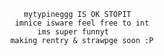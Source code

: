              mytypineggg IS OK STOPIT
           imnice isware feel free to int
                ims super funnyt
          making rentry & strawpge soon :P
